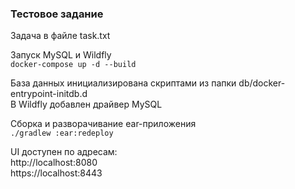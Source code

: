 ### Тестовое задание

Задача в файле task.txt

Запуск MySQL и Wildfly  
`docker-compose up -d --build`  

База данных инициализирована скриптами из папки db/docker-entrypoint-initdb.d  
В Wildfly добавлен драйвер MySQL

Сборка и разворачивание ear-приложения  
`./gradlew :ear:redeploy`

UI доступен по адресам:  
http://localhost:8080  
https://localhost:8443  
